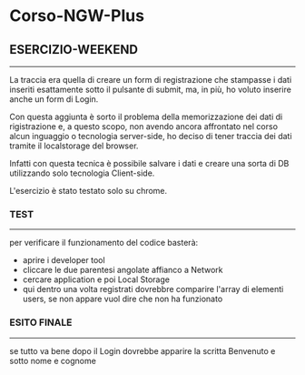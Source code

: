 # Corso-NGW-Plus
<h2>ESERCIZIO-WEEKEND</h2>
<hr>
La traccia era quella di creare un form di registrazione che stampasse i dati inseriti esattamente sotto il pulsante di submit,
ma, in più, ho voluto inserire anche un form di Login.

Con questa aggiunta è sorto il problema della memorizzazione dei dati di rigistrazione e, a questo scopo, non avendo ancora affrontato nel corso alcun inguaggio o tecnologia server-side, ho deciso di tener traccia dei dati tramite il localstorage del browser.

Infatti con questa tecnica è possibile salvare i dati e creare una sorta di DB utilizzando solo tecnologia Client-side.

L'esercizio è stato testato solo su chrome.

<h3>TEST</h3>
<hr>

per verificare il funzionamento del codice basterà:
- aprire i developer tool
- cliccare le due parentesi angolate affianco a Network
- cercare application e poi Local Storage
- qui dentro una volta registrati dovrebbre comparire l'array di elementi users, se non appare vuol dire che non ha funzionato

<h3>ESITO FINALE</h3>
<hr>

se tutto va bene dopo il Login dovrebbe apparire la scritta Benvenuto e sotto nome e cognome